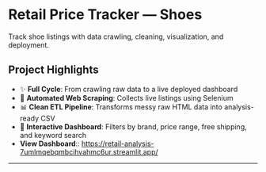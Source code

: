 # Retail Price Tracker — Shoes

Track shoe listings with data crawling, cleaning, visualization, and deployment.

## Project Highlights

- ✨ **Full Cycle**: From crawling raw data to a live deployed dashboard  
- 🚀 **Automated Web Scraping**: Collects live listings using Selenium  
- 📊 **Clean ETL Pipeline**: Transforms messy raw HTML data into analysis-ready CSV  
- 🔹 **Interactive Dashboard**: Filters by brand, price range, free shipping, and keyword search  
-    **View Dashboard**:: https://retail-analysis-7umlmqebqmbcihvahmc6ur.streamlit.app/
---



